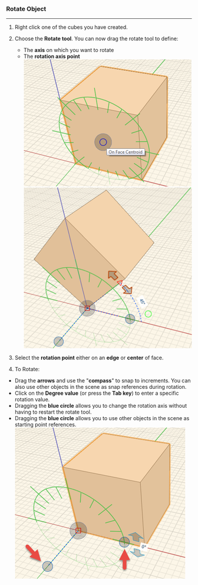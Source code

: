 ### Rotate Object
---
1. Right click one of the cubes you have created.

2. Choose the **Rotate tool**. You can now drag the rotate tool to
define:
	- The **axis** on which you want to rotate
	- The **rotation axis point** 
![](./images/06a5244e-0845-4199-bd4a-8f1456b55f76.png)
![](./images/5b1aa70c-05e1-4e96-b152-48dfe6f858c7.png)

3. Select the **rotation point** either on an **edge** or
**center** of face.
4. To Rotate:
 - Drag the **arrows** and use the "**compass**" to snap to increments. You can also use other objects in the scene as snap references during rotation.
 - Click on the **Degree value** (or press the **Tab key**) to enter a specific rotation value. 
 - Dragging the **blue circle** allows you to change the rotation axis without having to restart the rotate tool.
 - Dragging the **blue circle** allows you to use other objects in the scene as starting point references. 
![](./images/0b8847f4-e2c5-4686-a714-9f7a71fdfee1.png)

